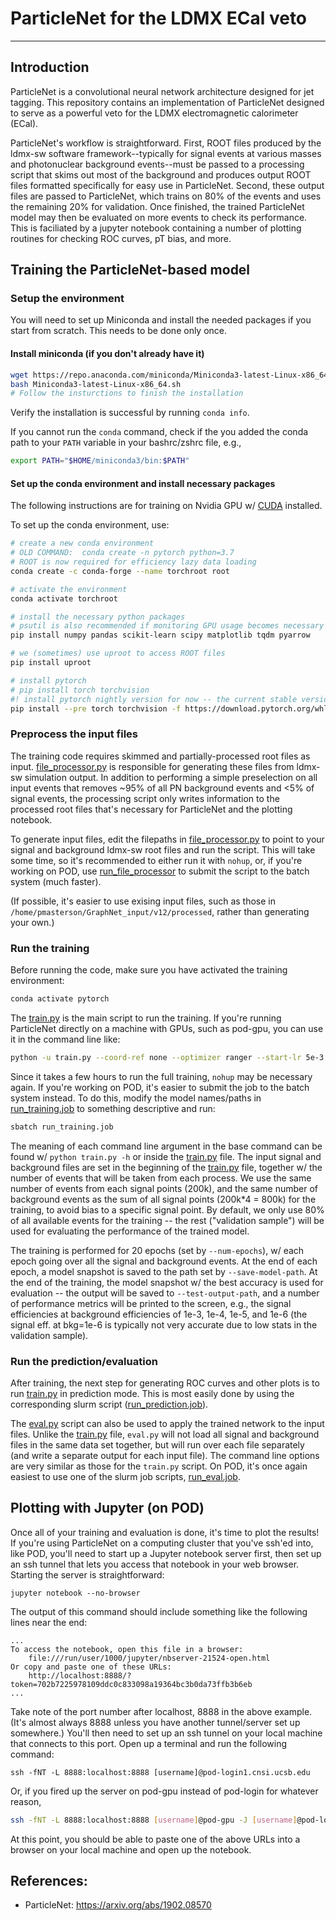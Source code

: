 # ParticleNet for the LDMX ECal veto
------

## Introduction

ParticleNet is a convolutional neural network architecture designed for jet tagging.  This repository contains an implementation of ParticleNet designed to serve as a powerful veto for the LDMX electromagnetic calorimeter (ECal).

ParticleNet's workflow is straightforward.  First, ROOT files produced by the ldmx-sw software framework--typically for signal events at various masses and photonuclear background events--must be passed to a processing script that skims out most of the background and produces output ROOT files formatted specifically for easy use in ParticleNet.  Second, these output files are passed to ParticleNet, which trains on 80% of the events and uses the remaining 20% for validation.  Once finished, the trained ParticleNet model may then be evaluated on more events to check its performance.  This is faciliated by a jupyter notebook containing a number of plotting routines for checking ROC curves, pT bias, and more.

## Training the ParticleNet-based model

### Setup the environment

You will need to set up Miniconda and install the needed packages if you start from scratch. This needs to be done only once.

#### Install miniconda (if you don't already have it)

```bash
wget https://repo.anaconda.com/miniconda/Miniconda3-latest-Linux-x86_64.sh
bash Miniconda3-latest-Linux-x86_64.sh
# Follow the insturctions to finish the installation
```

Verify the installation is successful by running `conda info`.

If you cannot run the `conda` command, check if the you added the conda path to your `PATH` variable in your bashrc/zshrc file, e.g., 

```bash
export PATH="$HOME/miniconda3/bin:$PATH"
```

#### Set up the conda environment and install necessary packages

The following instructions are for training on Nvidia GPU w/ [CUDA](https://developer.nvidia.com/cuda-downloads) installed.

To set up the conda environment, use:

```bash
# create a new conda environment
# OLD COMMAND:  conda create -n pytorch python=3.7
# ROOT is now required for efficiency lazy data loading
conda create -c conda-forge --name torchroot root

# activate the environment
conda activate torchroot

# install the necessary python packages
# psutil is also recommended if monitoring GPU usage becomes necessary
pip install numpy pandas scikit-learn scipy matplotlib tqdm pyarrow

# we (sometimes) use uproot to access ROOT files
pip install uproot

# install pytorch
# pip install torch torchvision
#! install pytorch nightly version for now -- the current stable version (1.4.0) has a bug
pip install --pre torch torchvision -f https://download.pytorch.org/whl/nightly/cu101/torch_nightly.html

```

### Preprocess the input files

The training code requires skimmed and partially-processed root files as input.  [file\_processor.py](file_processor.py) is responsible for generating these files from ldmx-sw simulation output.  In addition to performing a simple preselection on all input events that removes ~95% of all PN background events and <5% of signal events, the processing script only writes information to the processed root files that's necessary for ParticleNet and the plotting notebook.

To generate input files, edit the filepaths in [file\_processor.py](file_processor.py) to point to your signal and background ldmx-sw root files and run the script.  This will take some time, so it's recommended to either run it with `nohup`, or, if you're working on POD, use [run\_file\_processor](run_file_processor.py) to submit the script to the batch system (much faster).

(If possible, it's easier to use exising input files, such as those in `/home/pmasterson/GraphNet_input/v12/processed`, rather than generating your own.)


### Run the training

Before running the code, make sure you have activated the training environment:

```bash
conda activate pytorch
```

The [train.py](train.py) is the main script to run the training. If you're running ParticleNet directly on a machine with GPUs, such as pod-gpu, you can use it in the command line like:

```bash
python -u train.py --coord-ref none --optimizer ranger --start-lr 5e-3 --focal-loss-gamma 2 --network particle-net-lite --batch-size 128 --save-model-path models/ecal_coord-ref-none_particlenet-lite_focal2_ranger_lr5e-3/model --test-output-path test-output/ecal_coord-ref-none_particlenet-lite_focal2_ranger_lr5e-3/output --num-epochs 20 --num-workers 16 --device 'cuda:0' | tee ecal_coord-ref-none_particlenet-lite_focal2_ranger_lr5e-3.log
```

Since it takes a few hours to run the full training, `nohup` may be necessary again.  If you're working on POD, it's easier to submit the job to the batch system instead.  To do this, modify the model names/paths in [run\_training.job](run_training.job) to something descriptive and run:

```bash
sbatch run_training.job
```

The meaning of each command line argument in the base command can be found w/ `python train.py -h` or inside the [train.py](train.py) file. The input signal and background files are set in the beginning of the [train.py](train.py) file, together w/ the number of events that will be taken from each process. We use the same number of events from each signal points (200k), and the same number of background events as the sum of all signal points (200k\*4 = 800k) for the training, to avoid bias to a specific signal point. By default, we only use 80% of all available events for the training -- the rest ("validation sample") will be used for evaluating the performance of the trained model. 

The training is performed for 20 epochs (set by `--num-epochs`), w/ each epoch going over all the signal and background events. At the end of each epoch, a model snapshot is saved to the path set by `--save-model-path`. At the end of the training, the model snapshot w/ the best accuracy is used for evaluation -- the output will be saved to `--test-output-path`, and a number of performance metrics will be printed to the screen, e.g., the signal efficiencies at background efficiencies of 1e-3, 1e-4, 1e-5, and 1e-6 (the signal eff. at bkg=1e-6 is typically not very accurate due to low stats in the validation sample).


### Run the prediction/evaluation

After training, the next step for generating ROC curves and other plots is to run [train.py](train.py) in prediction mode.  This is most easily done by using the corresponding slurm script ([run\_prediction.job](run_prediction.job)).

The [eval.py](eval.py) script can also be used to apply the trained network to the input files. Unlike the [train.py](train.py) file, `eval.py` will not load all signal and background files in the same data set together, but will run over each file separately (and write a separate output for each input file). The command line options are very similar as those for the `train.py` script.  On POD, it's once again easiest to use one of the slurm job scripts, [run\_eval.job](run_eval.py).

## Plotting with Jupyter (on POD)

Once all of your training and evaluation is done, it's time to plot the results!  If you're using ParticleNet on a computing cluster that you've ssh'ed into, like POD, you'll need to start up a Jupyter notebook server first, then set up an ssh tunnel that lets you access that notebook in your web browser.  Starting the server is straightforward:

```jupyter notebook --no-browser```

The output of this command should include something like the following lines near the end:

```
...
To access the notebook, open this file in a browser:
    file:///run/user/1000/jupyter/nbserver-21524-open.html
Or copy and paste one of these URLs:
    http://localhost:8888/?token=702b7225978109ddc0c833098a19364bc3b0da73ffb3b6eb
...
```

Take note of the port number after localhost, 8888 in the above example.  (It's almost always 8888 unless you have another tunnel/server set up somewhere.)  You'll then need to set up an ssh tunnel on your local machine that connects to this port.  Open up a terminal and run the following command:

```
ssh -fNT -L 8888:localhost:8888 [username]@pod-login1.cnsi.ucsb.edu
```

Or, if you fired up the server on pod-gpu instead of pod-login for whatever reason,

```bash
ssh -fNT -L 8888:localhost:8888 [username]@pod-gpu -J [username]@pod-login1.cnsi.ucsb.edu
```

At this point, you should be able to paste one of the above URLs into a browser on your local machine and open up the notebook.


## References: 
  - ParticleNet: https://arxiv.org/abs/1902.08570
